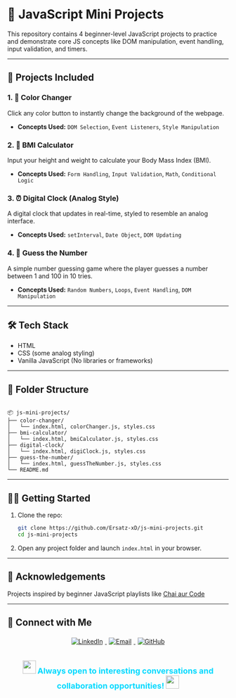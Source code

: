 
# 🎯 JavaScript Mini Projects

This repository contains 4 beginner-level JavaScript projects to practice and demonstrate core JS concepts like DOM manipulation, event handling, input validation, and timers.

---

## 🧩 Projects Included

### 1. 🎨 Color Changer
Click any color button to instantly change the background of the webpage.

- **Concepts Used:** `DOM Selection`, `Event Listeners`, `Style Manipulation`

### 2. 🧮 BMI Calculator
Input your height and weight to calculate your Body Mass Index (BMI).

- **Concepts Used:** `Form Handling`, `Input Validation`, `Math`, `Conditional Logic`

### 3. ⏰ Digital Clock (Analog Style)
A digital clock that updates in real-time, styled to resemble an analog interface.

- **Concepts Used:** `setInterval`, `Date Object`, `DOM Updating`

### 4. 🔢 Guess the Number
A simple number guessing game where the player guesses a number between 1 and 100 in 10 tries.

- **Concepts Used:** `Random Numbers`, `Loops`, `Event Handling`, `DOM Manipulation`

---

## 🛠️ Tech Stack

- HTML
- CSS (some analog styling)
- Vanilla JavaScript (No libraries or frameworks)

---

## 📁 Folder Structure

```

📦 js-mini-projects/
├── color-changer/
│   └── index.html, colorChanger.js, styles.css
├── bmi-calculator/
│   └── index.html, bmiCalculator.js, styles.css
├── digital-clock/
│   └── index.html, digiClock.js, styles.css
├── guess-the-number/
│   └── index.html, guessTheNumber.js, styles.css
└── README.md

````

---

## 🧑‍💻 Getting Started

1. Clone the repo:
   ```bash
   git clone https://github.com/Ersatz-xD/js-mini-projects.git
   cd js-mini-projects
   ```

2. Open any project folder and launch `index.html` in your browser.

---

## 🙌 Acknowledgements

Projects inspired by beginner JavaScript playlists like [Chai aur Code](https://www.youtube.com/@chaiaurcode)

---


## 🤝 Connect with Me

<div align="center">
  <a href="https://www.linkedin.com/in/ayaan-ahmed-khan-448600351/">
    <img src="https://img.shields.io/badge/LinkedIn-0077B5?style=for-the-badge&logo=linkedin&logoColor=white&border-radius=10" alt="LinkedIn" style="margin: 5px;"/>
  </a>
  <a href="mailto:aayan.shazim@gmail.com">
    <img src="https://img.shields.io/badge/Gmail-D14836?style=for-the-badge&logo=gmail&logoColor=white&border-radius=10" alt="Email" style="margin: 5px;"/>
  </a>
  <a href="https://github.com/Ersatz-xD">
    <img src="https://img.shields.io/badge/GitHub-100000?style=for-the-badge&logo=github&logoColor=white&border-radius=10" alt="GitHub" style="margin: 5px;"/>
  </a>
</div>


<div align="center" style="margin-top: 30px;">
  
  <img src="https://user-images.githubusercontent.com/74038190/212284100-561aa473-3905-4a80-b561-0d28506553ee.gif" width="30">
  <strong style="font-size: 18px; color: #00D9FF;">Always open to interesting conversations and collaboration opportunities!</strong>
  <img src="https://user-images.githubusercontent.com/74038190/212284100-561aa473-3905-4a80-b561-0d28506553ee.gif" width="30">
  
</div>

